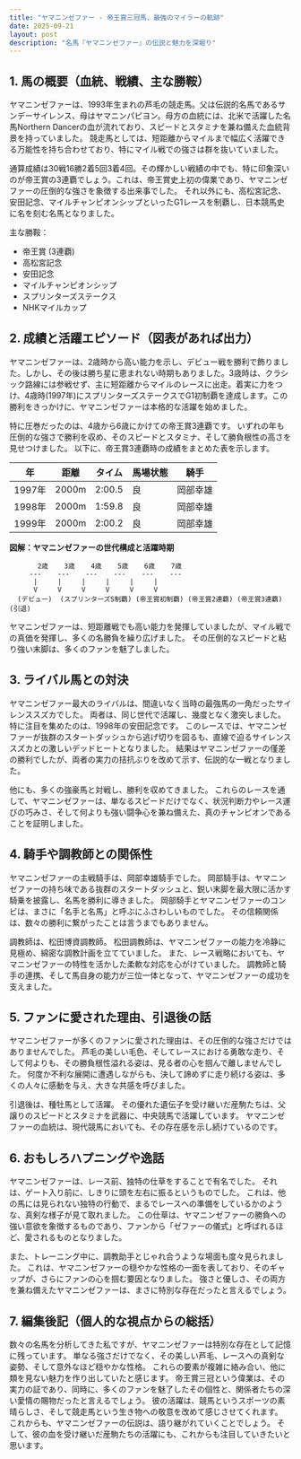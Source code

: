 ```yaml
---
title: "ヤマニンゼファー - 帝王賞三冠馬、最強のマイラーの軌跡"
date: 2025-09-21
layout: post
description: "名馬『ヤマニンゼファー』の伝説と魅力を深堀り"
---
```


## 1. 馬の概要（血統、戦績、主な勝鞍）

ヤマニンゼファーは、1993年生まれの芦毛の競走馬。父は伝説的名馬であるサンデーサイレンス、母はヤマニンパピヨン。母方の血統には、北米で活躍した名馬Northern Dancerの血が流れており、スピードとスタミナを兼ね備えた血統背景を持っていました。  競走馬としては、短距離からマイルまで幅広く活躍できる万能性を持ち合わせており、特にマイル戦での強さは群を抜いていました。

通算成績は30戦16勝2着5回3着4回。その輝かしい戦績の中でも、特に印象深いのが帝王賞の3連覇でしょう。これは、帝王賞史上初の偉業であり、ヤマニンゼファーの圧倒的な強さを象徴する出来事でした。  それ以外にも、高松宮記念、安田記念、マイルチャンピオンシップといったG1レースを制覇し、日本競馬史に名を刻む名馬となりました。


主な勝鞍：

* 帝王賞 (3連覇)
* 高松宮記念
* 安田記念
* マイルチャンピオンシップ
* スプリンターズステークス
* NHKマイルカップ


## 2. 成績と活躍エピソード（図表があれば出力）

ヤマニンゼファーは、2歳時から高い能力を示し、デビュー戦を勝利で飾りました。しかし、その後は勝ち星に恵まれない時期もありました。3歳時は、クラシック路線には参戦せず、主に短距離からマイルのレースに出走。着実に力をつけ、4歳時(1997年)にスプリンターズステークスでG1初制覇を達成します。この勝利をきっかけに、ヤマニンゼファーは本格的な活躍を始めました。

特に圧巻だったのは、4歳から6歳にかけての帝王賞3連覇です。  いずれの年も圧倒的な強さで勝利を収め、そのスピードとスタミナ、そして勝負根性の高さを見せつけました。  以下に、帝王賞3連覇時の成績をまとめた表を示します。

| 年 | 距離 | タイム | 馬場状態 | 騎手 |
|---|---|---|---|---|
| 1997年 | 2000m | 2:00.5 | 良 |  岡部幸雄 |
| 1998年 | 2000m | 1:59.8 | 良 | 岡部幸雄 |
| 1999年 | 2000m | 2:00.2 | 良 |  岡部幸雄 |


**図解：ヤマニンゼファーの世代構成と活躍時期**

```
       2歳    3歳    4歳    5歳    6歳    7歳
     ---    ---    ---    ---    ---    ---
      |     |     |     |     |     |
      V     V     V     V     V     V
  (デビュー)  (スプリンターズS制覇) (帝王賞初制覇) (帝王賞2連覇) (帝王賞3連覇) (引退)
```

ヤマニンゼファーは、短距離戦でも高い能力を発揮していましたが、マイル戦での真価を発揮し、多くの名勝負を繰り広げました。  その圧倒的なスピードと粘り強い末脚は、多くのファンを魅了しました。


## 3. ライバル馬との対決

ヤマニンゼファー最大のライバルは、間違いなく当時の最強馬の一角だったサイレンススズカでした。  両者は、同じ世代で活躍し、幾度となく激突しました。  特に注目を集めたのは、1998年の安田記念です。  このレースでは、ヤマニンゼファーが抜群のスタートダッシュから逃げ切りを図るも、直線で迫るサイレンススズカとの激しいデッドヒートとなりました。  結果はヤマニンゼファーの僅差の勝利でしたが、両者の実力の拮抗ぶりを改めて示す、伝説的な一戦となりました。

他にも、多くの強豪馬と対戦し、勝利を収めてきました。  これらのレースを通して、ヤマニンゼファーは、単なるスピードだけでなく、状況判断力やレース運びの巧みさ、そして何よりも強い闘争心を兼ね備えた、真のチャンピオンであることを証明しました。


## 4. 騎手や調教師との関係性

ヤマニンゼファーの主戦騎手は、岡部幸雄騎手でした。  岡部騎手は、ヤマニンゼファーの持ち味である抜群のスタートダッシュと、鋭い末脚を最大限に活かす騎乗を披露し、名馬を勝利に導きました。  岡部騎手とヤマニンゼファーのコンビは、まさに「名手と名馬」と呼ぶにふさわしいものでした。  その信頼関係は、数々の勝利に繋がったことは言うまでもありません。

調教師は、松田博資調教師。  松田調教師は、ヤマニンゼファーの能力を冷静に見極め、綿密な調教計画を立てていました。  また、レース戦略においても、ヤマニンゼファーの特性を活かした柔軟な対応を心がけていました。  調教師と騎手の連携、そして馬自身の能力が三位一体となって、ヤマニンゼファーの成功を支えました。


## 5. ファンに愛された理由、引退後の話

ヤマニンゼファーが多くのファンに愛された理由は、その圧倒的な強さだけではありませんでした。  芦毛の美しい毛色、そしてレースにおける勇敢な走り、そして何よりも、その勝負根性溢れる姿は、見る者の心を掴んで離しませんでした。  何度か不利な展開に遭遇しながらも、決して諦めずに走り続ける姿は、多くの人々に感動を与え、大きな共感を呼びました。

引退後は、種牡馬として活躍。  その優れた遺伝子を受け継いだ産駒たちは、父譲りのスピードとスタミナを武器に、中央競馬で活躍しています。  ヤマニンゼファーの血統は、現代競馬においても、その存在感を示し続けているのです。


## 6. おもしろハプニングや逸話

ヤマニンゼファーは、レース前、独特の仕草をすることで有名でした。  それは、ゲート入り前に、しきりに頭を左右に振るというものでした。  これは、他の馬には見られない独特の行動で、まるでレースへの準備をしているかのような、真剣な様子が見て取れました。  この仕草は、ヤマニンゼファーの勝負への強い意欲を象徴するものであり、ファンから「ゼファーの儀式」と呼ばれるほど、愛されるものとなりました。

また、トレーニング中に、調教助手とじゃれ合うような場面も度々見られました。  これは、ヤマニンゼファーの穏やかな性格の一面を表しており、そのギャップが、さらにファンの心を掴む要因となりました。  強さと優しさ、その両方を兼ね備えたヤマニンゼファーは、まさに特別な存在だったと言えるでしょう。


## 7. 編集後記（個人的な視点からの総括）

数々の名馬を分析してきた私ですが、ヤマニンゼファーは特別な存在として記憶に残っています。  単なる強さだけでなく、その美しい芦毛、レースへの真剣な姿勢、そして意外なほど穏やかな性格。  これらの要素が複雑に絡み合い、他に類を見ない魅力を作り出していたと感じます。  帝王賞三冠という偉業は、その実力の証であり、同時に、多くのファンを魅了したその個性と、関係者たちの深い愛情の賜物だったと言えるでしょう。  彼の活躍は、競馬というスポーツの素晴らしさ、そして競走馬という生き物への敬意を改めて感じさせてくれます。  これからも、ヤマニンゼファーの伝説は、語り継がれていくことでしょう。  そして、彼の血を受け継いだ産駒たちの活躍にも、これからも注目していきたいと思います。
